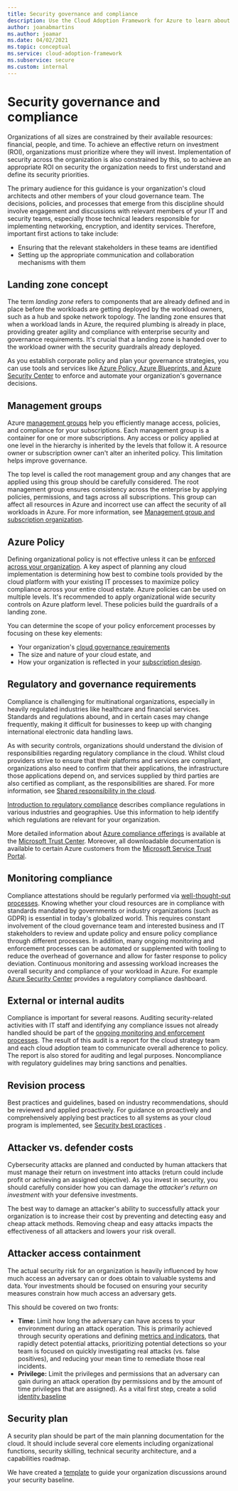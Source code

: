 ```yaml
---
title: Security governance and compliance
description: Use the Cloud Adoption Framework for Azure to learn about governance and compliance considerations regarding security.
author: joanabmartins
ms.author: joamar
ms.date: 04/02/2021
ms.topic: conceptual
ms.service: cloud-adoption-framework
ms.subservice: secure
ms.custom: internal
---
```


# Security governance and compliance

Organizations of all sizes are constrained by their available resources: financial, people, and time. To achieve an effective return on investment (ROI), organizations must prioritize where they will invest. Implementation of security across the organization is also constrained by this, so to achieve an appropriate ROI on security the organization needs to first understand and define its security priorities.

The primary audience for this guidance is your organization's cloud architects and other members of your cloud governance team. The decisions, policies, and processes that emerge from this discipline should involve engagement and discussions with relevant members of your IT and security teams, especially those technical leaders responsible for implementing networking, encryption, and identity services. Therefore, important first actions to take include:

- Ensuring that the relevant stakeholders in these teams are identified
- Setting up the appropriate communication and collaboration mechanisms with them

## Landing zone concept

The term *landing zone* refers to components that are already defined and in place before the workloads are getting deployed by the workload owners, such as a hub and spoke network topology. The landing zone ensures that when a workload lands in Azure, the required plumbing is already in place, providing greater agility and compliance with enterprise security and governance requirements. It's crucial that a landing zone is handed over to the workload owner with the security guardrails already deployed.

As you establish corporate policy and plan your governance strategies, you can use tools and services like [Azure Policy, Azure Blueprints, and Azure Security Center](../../ready/azure-setup-guide/govern-org-compliance.md?tabs=AzureBlueprints) to enforce and automate your organization's governance decisions.

## Management groups

Azure [management groups](../../ready/azure-best-practices/organize-subscriptions.md#azure-management-groups) help you efficiently manage access, policies, and compliance for your subscriptions. Each management group is a container for one or more subscriptions. Any access or policy applied at one level in the hierarchy is inherited by the levels that follow it. A resource owner or subscription owner can't alter an inherited policy. This limitation helps improve governance.

The top level is called the root management group and any changes that are applied using this group should be carefully considered. The root management group ensures consistency across the enterprise by applying policies, permissions, and tags across all subscriptions. This group can affect all resources in Azure and incorrect use can affect the security of all workloads in Azure. For more information, see [Management group and subscription organization](../../ready/enterprise-scale/management-group-and-subscription-organization.md).

## Azure Policy

Defining organizational policy is not effective unless it can be [enforced across your organization](../../decision-guides/policy-enforcement/index.md). A key aspect of planning any cloud implementation is determining how best to combine tools provided by the cloud platform with your existing IT processes to maximize policy compliance across your entire cloud estate. Azure policies can be used on multiple levels. It's recommended to apply organizational wide security controls on Azure platform level. These policies build the guardrails of a landing zone.

You can determine the scope of your policy enforcement processes by focusing on these key elements:

- Your organization's [cloud governance requirements](../../govern/index.md)
- The size and nature of your cloud estate, and
- How your organization is reflected in your [subscription design](../../decision-guides/subscriptions/index.md).

## Regulatory and governance requirements

Compliance is challenging for multinational organizations, especially in heavily regulated industries like healthcare and financial services. Standards and regulations abound, and in certain cases may change frequently, making it difficult for businesses to keep up with changing international electronic data handling laws.

As with security controls, organizations should understand the division of responsibilities regarding regulatory compliance in the cloud. Whilst cloud providers strive to ensure that their platforms and services are compliant, organizations also need to confirm that their applications, the infrastructure those applications depend on, and services supplied by third parties are also certified as compliant, as the responsibilities are shared. For more information, see [Shared responsibility in the cloud](/azure/security/fundamentals/shared-responsibility).

[Introduction to regulatory compliance](../../govern/policy-compliance/regulatory-compliance.md) describes compliance regulations in various industries and geographies. Use this information to help identify which regulations are relevant for your organization.

 More detailed information about [Azure compliance offerings](/compliance/regulatory/offering-home) is available at the [Microsoft Trust Center](https://www.microsoft.com/trust-center). Moreover, all downloadable documentation is available to certain Azure customers from the [Microsoft Service Trust Portal](https://servicetrust.microsoft.com).

## Monitoring compliance

Compliance attestations should be regularly performed via [well-thought-out processes](../../govern/security-baseline/compliance-processes.md). Knowing whether your cloud resources are in compliance with standards mandated by governments or industry organizations (such as GDPR) is essential in today's globalized world. This requires constant involvement of the cloud governance team and interested business and IT stakeholders to review and update policy and ensure policy compliance through different processes. In addition, many ongoing monitoring and enforcement processes can be automated or supplemented with tooling to reduce the overhead of governance and allow for faster response to policy deviation. Continuous monitoring and assessing workload increases the overall security and compliance of your workload in Azure. For example [Azure Security Center](https://azure.microsoft.com/services/security-center/) provides a regulatory compliance dashboard.

## External or internal audits

Compliance is important for several reasons. Auditing security-related activities with IT staff and identifying any compliance issues not already handled should be part of the [ongoing monitoring and enforcement processes](../../govern/security-baseline/compliance-processes.md#planning-review-and-reporting-processes). The result of this audit is a report for the cloud strategy team and each cloud adoption team to communicate overall adherence to policy. The report is also stored for auditing and legal purposes. Noncompliance with regulatory guidelines may bring sanctions and penalties.

## Revision process

Best practices and guidelines, based on industry recommendations, should be reviewed and applied proactively. For guidance on proactively and comprehensively applying best practices to all systems as your cloud program is implemented, see [Security best practices](../security-top-10.md) .

## Attacker vs. defender costs

Cybersecurity attacks are planned and conducted by human attackers that must manage their return on investment into attacks (return could include profit or achieving an assigned objective). As you invest in security, you should carefully consider how you can damage the *attacker's return on investment* with your defensive investments.

The best way to damage an attacker's ability to successfully attack your organization is to increase their cost by preventing and detecting easy and cheap attack methods. Removing cheap and easy attacks impacts the effectiveness of all attackers and lowers your risk overall.

## Attacker access containment

The actual security risk for an organization is heavily influenced by how much access an adversary can or does obtain to valuable systems and data. Your investments should be focused on ensuring your security measures constrain how much access an adversary gets.

This should be covered on two fronts:

- **Time:** Limit how long the adversary can have access to your environment during an attack operation. This is primarily achieved through security operations and defining [metrics and indicators](../../govern/security-baseline/metrics-tolerance.md), that rapidly detect potential attacks, prioritizing potential detections so your team is focused on quickly investigating real attacks (vs. false positives), and reducing your mean time to remediate those real incidents.
- **Privilege:** Limit the privileges and permissions that an adversary can gain during an attack operation (by permissions and by the amount of time privileges that are assigned). As a vital first step, create a solid [identity baseline](../../govern/identity-baseline/index.md)

## Security plan

A security plan should be part of the main planning documentation for the cloud. It should include several core elements including organizational functions, security skilling, technical security architecture, and a capabilities roadmap.

We have created a [template](../../govern/security-baseline/template.md) to guide your organization discussions around your security baseline.
